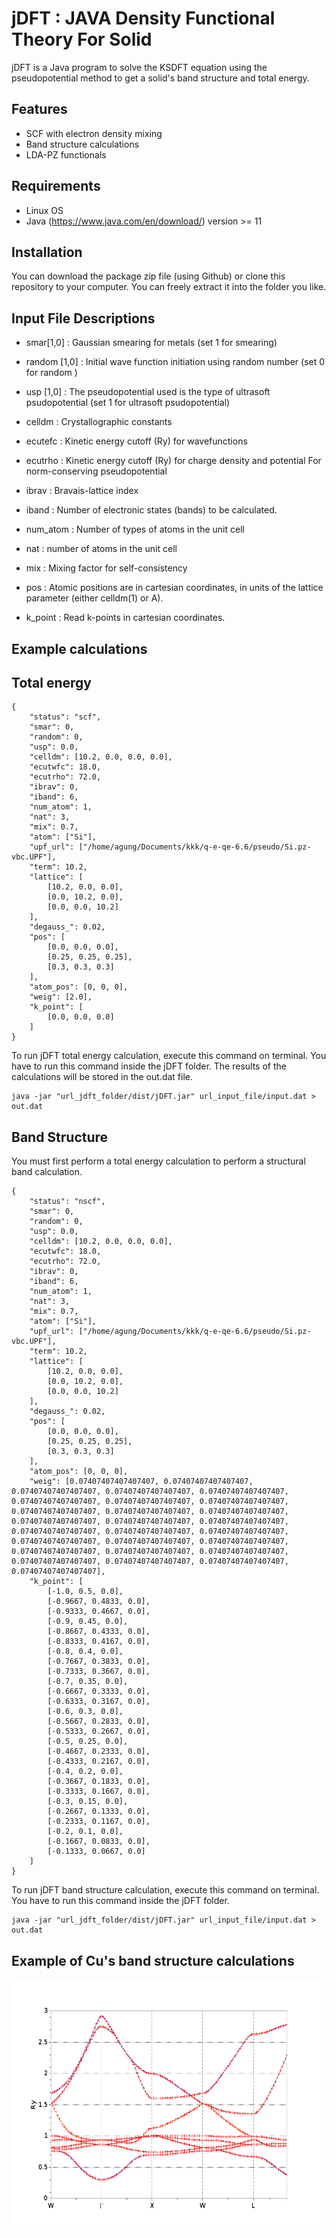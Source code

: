 # jDFT : JAVA Density Functional Theory For Solid 
jDFT is a Java program to solve the KSDFT equation using the pseudopotential method to get a solid's band structure and total energy.
## Features
- SCF with electron density mixing
- Band structure calculations
- LDA-PZ functionals
## Requirements
- Linux OS
- Java (https://www.java.com/en/download/) version >= 11

## Installation
You can download the package zip file (using Github) or clone this repository to your computer. You can freely extract it into the folder you like.

## Input File Descriptions
-   smar[1,0] : Gaussian smearing for metals (set 1 for smearing)

-   random [1,0] : Initial wave function initiation using random number (set 0 for random )

-   usp [1,0] : The pseudopotential used is the type of ultrasoft
    psudopotential (set 1 for ultrasoft psudopotential)

-   celldm : Crystallographic constants

-   ecutefc : Kinetic energy cutoff (Ry) for wavefunctions

-   ecutrho : Kinetic energy cutoff (Ry) for charge density and
    potential For norm-conserving pseudopotential

-   ibrav : Bravais-lattice index

-   iband : Number of electronic states (bands) to be calculated.

-   num\_atom : Number of types of atoms in the unit cell

-   nat : number of atoms in the unit cell

-   mix : Mixing factor for self-consistency

-   pos : Atomic positions are in cartesian coordinates, in units of the
    lattice parameter (either celldm(1) or A).

-   k\_point : Read k-points in cartesian coordinates.
## Example calculations

Total energy
------------

    {
        "status": "scf",
        "smar": 0,
        "random": 0,
        "usp": 0.0,
        "celldm": [10.2, 0.0, 0.0, 0.0],
        "ecutwfc": 18.0,
        "ecutrho": 72.0,
        "ibrav": 0,
        "iband": 6,
        "num_atom": 1,
        "nat": 3,
        "mix": 0.7,
        "atom": ["Si"],
        "upf_url": ["/home/agung/Documents/kkk/q-e-qe-6.6/pseudo/Si.pz-vbc.UPF"],
        "term": 10.2,
        "lattice": [
            [10.2, 0.0, 0.0],
            [0.0, 10.2, 0.0],
            [0.0, 0.0, 10.2]
        ],
        "degauss_": 0.02,
        "pos": [
            [0.0, 0.0, 0.0],
            [0.25, 0.25, 0.25],
            [0.3, 0.3, 0.3]
        ],
        "atom_pos": [0, 0, 0],
        "weig": [2.0],
        "k_point": [
            [0.0, 0.0, 0.0]
        ]
    }


To run jDFT total energy calculation, execute this command on terminal. You have to run this command inside the jDFT folder. The results of the calculations will be stored in the out.dat file.

    java -jar "url_jdft_folder/dist/jDFT.jar" url_input_file/input.dat > out.dat
     

Band Structure
--------------

You must first perform a total energy calculation to perform a structural band calculation.

    {
        "status": "nscf",
        "smar": 0,
        "random": 0,
        "usp": 0.0,
        "celldm": [10.2, 0.0, 0.0, 0.0],
        "ecutwfc": 18.0,
        "ecutrho": 72.0,
        "ibrav": 0,
        "iband": 6,
        "num_atom": 1,
        "nat": 3,
        "mix": 0.7,
        "atom": ["Si"],
        "upf_url": ["/home/agung/Documents/kkk/q-e-qe-6.6/pseudo/Si.pz-vbc.UPF"],
        "term": 10.2,
        "lattice": [
            [10.2, 0.0, 0.0],
            [0.0, 10.2, 0.0],
            [0.0, 0.0, 10.2]
        ],
        "degauss_": 0.02,
        "pos": [
            [0.0, 0.0, 0.0],
            [0.25, 0.25, 0.25],
            [0.3, 0.3, 0.3]
        ],
        "atom_pos": [0, 0, 0],
        "weig": [0.07407407407407407, 0.07407407407407407, 0.07407407407407407, 0.07407407407407407, 0.07407407407407407, 0.07407407407407407, 0.07407407407407407, 0.07407407407407407, 0.07407407407407407, 0.07407407407407407, 0.07407407407407407, 0.07407407407407407, 0.07407407407407407, 0.07407407407407407, 0.07407407407407407, 0.07407407407407407, 0.07407407407407407, 0.07407407407407407, 0.07407407407407407, 0.07407407407407407, 0.07407407407407407, 0.07407407407407407, 0.07407407407407407, 0.07407407407407407, 0.07407407407407407, 0.07407407407407407, 0.07407407407407407],
        "k_point": [
            [-1.0, 0.5, 0.0],
            [-0.9667, 0.4833, 0.0],
            [-0.9333, 0.4667, 0.0],
            [-0.9, 0.45, 0.0],
            [-0.8667, 0.4333, 0.0],
            [-0.8333, 0.4167, 0.0],
            [-0.8, 0.4, 0.0],
            [-0.7667, 0.3833, 0.0],
            [-0.7333, 0.3667, 0.0],
            [-0.7, 0.35, 0.0],
            [-0.6667, 0.3333, 0.0],
            [-0.6333, 0.3167, 0.0],
            [-0.6, 0.3, 0.0],
            [-0.5667, 0.2833, 0.0],
            [-0.5333, 0.2667, 0.0],
            [-0.5, 0.25, 0.0],
            [-0.4667, 0.2333, 0.0],
            [-0.4333, 0.2167, 0.0],
            [-0.4, 0.2, 0.0],
            [-0.3667, 0.1833, 0.0],
            [-0.3333, 0.1667, 0.0],
            [-0.3, 0.15, 0.0],
            [-0.2667, 0.1333, 0.0],
            [-0.2333, 0.1167, 0.0],
            [-0.2, 0.1, 0.0],
            [-0.1667, 0.0833, 0.0],
            [-0.1333, 0.0667, 0.0]
        ]
    }

To run jDFT band structure calculation, execute this command on terminal. You have to run this command inside the jDFT folder.

    java -jar "url_jdft_folder/dist/jDFT.jar" url_input_file/input.dat > out.dat
     
## Example of Cu's band structure calculations
<img src="https://github.com/AgungDanuWijaya/jDFT/blob/master/cu_fix.png" alt="dftk logo" height="400px" />

